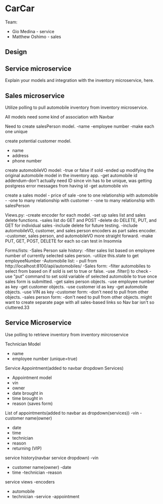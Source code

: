 # CarCar

Team:

* Gio Medina - service
* Matthew Oshimo - sales

## Design

## Service microservice

Explain your models and integration with the inventory
microservice, here.

## Sales microservice

Utilize polling to pull automobile inventory from inventory microservice. 

All models need some kind of association with Navbar

Need to create salesPerson model.
-name
-employee number
    -make each one unique


create potential customer model.
- name
- address
- phone number


create automobileVO model:
-true or false if sold
    -ended up modifying the original automobile model in the inventory app.
-get automobile id
    addendum-don't actually need ID since vin has to be unique, was getting postgress error messages from having id
-get automobile vin

create a sales model
    - price of sale
    -one to one relationship with automobile
    - -one to many relationship with customer
    - -one to many relationship with salesPerson

Views.py:
-create encoder for each model.
-set up sales list and sales delete functions.
    -sales list do GET and POST 
    -delete do DELETE, PUT, and GET for individual sales
        -include delete for future testing.
    -include automobileVO, customer, and sales person encoders as part sales encoder.
-customer, sales person, and automobileVO more straight forward.
    -make PUT, GET, POST, DELETE for each so can test in Insomnia

Forms/lists:
    -Sales Person sale history:
        -filter sales list based on employee number of currently selected sales person.
            -utilize this.state to get employeeNumber
    -Automobile list:
        - pull from http://localhost:8100/api/automobiles/
    -Sales form:
        -filter automobiles to select from based on if sold is set to true or false.
            -use .filter() to check
        -use "put" command to set sold variable of selected automobile to true once sales form is submitted.
        -get sales person objects.
            -use employee number as key
        -get customer objects.
            -use customer id as key
        -get automobile objects.
            -use VIN as key
    -customer form:
        -don't need to pull from other objects.
    -sales person form:
        -don't need to pull from other objects. 
might want to create separate page with all sales-based links so Nav bar isn't so cluttered.33


## Service Microservice

Use polling to retrieve inventory from inventory mircroservice 

Technician Model
- name 
- employee number (unique=true)

Service Appointment(added to navbar dropdown Services)
- Appointment model
- vin
- owner
- date brought in 
- time brought in
- reason
(saves form)

List of appointments(added to navbar as dropdown(services))
-vin 
-customer name(owner)
- date
- time 
- technician 
- reason
- returning (VIP)

service history(navbar service dropdown)
-vin
- customer name(owner)
-date 
- time
-technician 
-reason

service views
-encoders
   - automobile
   - technician 
   -service
   -appointment 
   
